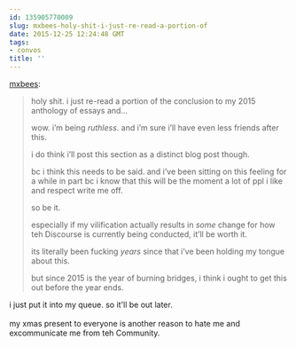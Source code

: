 ```yaml
---
id: 135905770009
slug: mxbees-holy-shit-i-just-re-read-a-portion-of
date: 2015-12-25 12:24:48 GMT
tags:
- convos
title: ''
---
```

<p><a class="tumblr_blog" href="http://mxbees.tumblr.com/post/135905479594">mxbees</a>:</p>
<blockquote>
<p>holy shit. i just re-read a portion of the conclusion to my 2015 anthology of essays and…</p>

<p>wow. i’m being <em>ruthless</em>. and i’m sure i’ll have even less friends after this.</p>

<p>i do think i’ll post this section as a distinct blog post though.</p>

<p>bc i think this needs to be said. and i’ve been sitting on this feeling for a while in part bc i know that this will be the moment a lot of ppl i like and respect write me off.</p>

<p>so be it.</p>

<p>especially if my vilification actually results in <em>some</em> change for how teh Discourse is currently being conducted, it’ll be worth it.</p>

<p>its literally been fucking <em>years</em> since that i’ve been holding my tongue about this.</p>

<p>but since 2015 is the year of burning bridges, i think i ought to get this out before the year ends.</p>
</blockquote>

<p>i just put it into my queue. so it'll be out later.<br/><br/>my xmas present to everyone is another reason to hate me and excommunicate me from teh Community.</p>